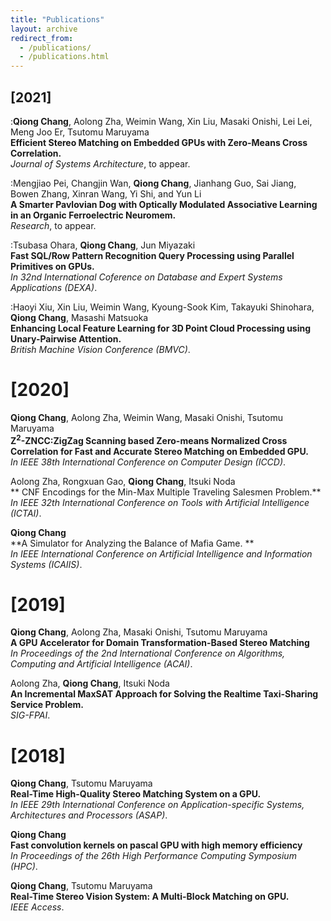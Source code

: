 ```yaml
---
title: "Publications"
layout: archive
redirect_from: 
  - /publications/
  - /publications.html
---
```

## [2021]

:**Qiong Chang**, Aolong Zha, Weimin Wang, Xin Liu, Masaki Onishi, Lei Lei, Meng Joo Er, Tsutomu Maruyama<br />
**Efficient Stereo Matching on Embedded GPUs with Zero-Means Cross Correlation.**<br />
_Journal of Systems Architecture_, to appear.

:Mengjiao Pei, Changjin Wan, **Qiong Chang**, Jianhang Guo, Sai Jiang, Bowen Zhang, Xinran Wang, Yi Shi, and Yun Li<br /> 
  **A Smarter Pavlovian Dog with Optically Modulated Associative Learning in an Organic Ferroelectric Neuromem.**<br /> 
  _Research_, to appear.

:Tsubasa Ohara, **Qiong Chang**, Jun Miyazaki<br /> 
**Fast SQL/Row Pattern Recognition Query Processing using Parallel Primitives on GPUs.**<br /> 
_In 32nd International Coference on Database and Expert Systems Applications (DEXA)_.

:Haoyi Xiu, Xin Liu, Weimin Wang, Kyoung-Sook Kim, Takayuki Shinohara, **Qiong Chang**, Masashi Matsuoka<br />
   **Enhancing Local Feature Learning for 3D Point Cloud Processing using Unary-Pairwise Attention.**<br />
    _British Machine Vision Conference (BMVC)_.


[2020]
====== 
**Qiong Chang**, Aolong Zha, Weimin Wang, Masaki Onishi, Tsutomu Maruyama<br /> 
  **Z<sup>2</sup>-ZNCC:ZigZag Scanning based Zero-means Normalized Cross Correlation for Fast and Accurate Stereo Matching on Embedded GPU.**<br />
  _In IEEE 38th International Conference on Computer Design (ICCD)_.

Aolong Zha, Rongxuan Gao, **Qiong Chang**, Itsuki Noda<br /> 
  ** CNF Encodings for the Min-Max Multiple Traveling Salesmen Problem.**<br />
  _In IEEE 32th International Conference on Tools with Artificial Intelligence (ICTAI)_.


**Qiong Chang**<br /> 
  **A Simulator for Analyzing the Balance of Mafia Game. **<br />
  _In IEEE International Conference on Artificial Intelligence and Information Systems (ICAIIS)_.

[2019]
======

**Qiong Chang**, Aolong Zha, Masaki Onishi, Tsutomu Maruyama<br /> 
  **A GPU Accelerator for Domain Transformation-Based Stereo Matching**<br />
  _In Proceedings of the 2nd International Conference on Algorithms, Computing and Artificial Intelligence (ACAI)_.

Aolong Zha, **Qiong Chang**, Itsuki Noda<br /> 
  **An Incremental MaxSAT Approach for Solving the Realtime Taxi-Sharing Service Problem.**<br />
  _SIG-FPAI_.


[2018]
======

**Qiong Chang**, Tsutomu Maruyama<br /> 
  **Real-Time High-Quality Stereo Matching System on a GPU.**<br />
  _In IEEE 29th International Conference on Application-specific Systems, Architectures and Processors (ASAP)_.


**Qiong Chang**<br /> 
  **Fast
  convolution kernels on pascal GPU with high memory efficiency**<br />
  _In Proceedings of the 26th High Performance Computing Symposium (HPC)_.


**Qiong Chang**, Tsutomu Maruyama<br /> 
  **Real-Time Stereo Vision System: A Multi-Block Matching on GPU.**<br />
  _IEEE Access_.

